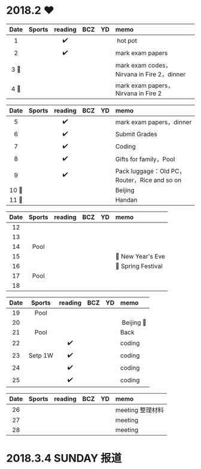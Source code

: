 # 2018.2 :heart:

| Date  | Sports | reading | BCZ | YD | memo | 
| :---: | :---: | :---: | :---: | :---: | :--- | 
| 1 |  | :heavy_check_mark: |  |  |  hot pot | 
| 2 |  | :heavy_check_mark: |  |  |  mark exam papers| 
| 3 :musical_note:|  |  |  |  |  mark exam codes，Nirvana in Fire 2，dinner| 
| 4 :musical_note:|  |  |  |  |  mark exam papers，Nirvana in Fire 2| 

| Date  | Sports | reading | BCZ | YD | memo | 
| :---: | :---: | :---: | :---: | :---: | :--- | 
| 5 |  | :heavy_check_mark:  |  |  | mark exam papers，dinner | 
| 6 |  | :heavy_check_mark: |  |  | Submit Grades | 
| 7 |  | :heavy_check_mark: |  |  | Coding | 
| 8 |  | :heavy_check_mark: |  |  |  Gifts for family，Pool| 
| 9 |  | :heavy_check_mark: |  |  |  Pack luggage：Old PC，Router，Rice and so on|   
| 10 :blue_car:|  |  |  |  | Beijing | 
| 11 :blue_car:|  |  |  |  | Handan | 

| Date  | Sports | reading | BCZ | YD | memo | 
| :---: | :---: | :---: | :---: | :---: | :--- | 
| 12 |  |  |  |  |  | 
| 13 |  |  |  |  |  | 
| 14 | Pool |  |  |  |  | 
| 15 |  |  |  |  | :red_circle: New Year's Eve | 
| 16 |  |  |  |  | :red_circle: Spring Festival | 
| 17 | Pool |  |  |  |  | 
| 18 |  |  |  |  |  | 

| Date  | Sports | reading | BCZ | YD | memo | 
| :---: | :---: | :---: | :---: | :---: | :--- | 
| 19 | Pool |  |  |  |  |   
| 20 |  |  |  |  |  Beijing :blue_car:| 
| 21 | Pool |  |  |  | Back| 
| 22 |  | :heavy_check_mark: |  |  | coding | 
| 23 | Setp 1W | :heavy_check_mark: |  |  | coding | 
| 24 |  |:heavy_check_mark:  |  |  | coding | 
| 25 |  |:heavy_check_mark:  |  |  | coding | 

| Date  | Sports | reading | BCZ | YD | memo | 
| :---: | :---: | :---: | :---: | :---: | :--- | 
| 26 |  |  |  |  | meeting 整理材料| 
| 27 |  |  |  |  | meeting | 
| 28 |  |  |  |  | meeting | 

# 2018.3.4 SUNDAY 报道

